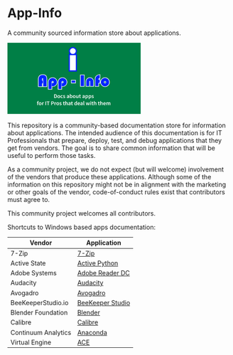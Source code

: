 # App-Info
A community sourced information store about applications.

[<img src="media/App-Info.png" alt="App-Info logo" width="300" />](media/App-Info.png)

This repository is a community-based documentation store for information about applications.  The intended audience of this documentation is for IT Professionals that prepare, deploy, test, and debug applications that they get from vendors.  The goal is to share common information that will be useful to perform those tasks.

As a community project, we do not expect (but will welcome) involvement of the vendors that produce these applications.  Although some of the information on this repository might not be in alignment with the marketing or other goals of the vendor, code-of-conduct rules exist that contributors must agree to.

This community project welcomes all contributors.

Shortcuts to Windows based apps documentation:

| Vendor | Application |
|----|----|
| 7-Zip | [7-Zip](docs/Windows/7-Zip/ReadMe.md) |
| Active State | [Active Python](docs/Windows/Active%20State//ActivePython/ReadMe.md) |
| Adobe Systems | [Adobe Reader DC](docs/Windows/Adobe/AdobeReader%20DC/ReadMe.md) |
| Audacity | [Audacity](docs/Windows/Audacity/ReadMe.md) |
| Avogadro | [Avogadro](docs/Windows/Avogadro/ReadMe.md) |
| BeeKeeperStudio.io | [BeeKeeper Studio](docs/Windows/BeekeeperStudio/ReadMe.md) |
| Blender Foundation | [Blender](docs/Windows/Blender/ReadMe.md) |
| Calibre | [Calibre](docs/Windows/Calibre/ReadMe.md) |
| Continuum Analytics | [Anaconda](docs/Windows/ContinuumAnalytics/Anaconda/ReadMe.md) |
| Virtual Engine | [ACE](docs/Windows/VirtualEngine/Ace/ReadMe.md) |

